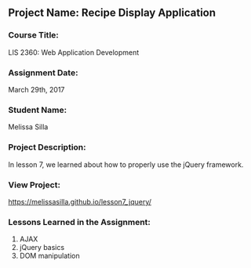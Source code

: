 ## Project Name:  Recipe Display Application

### Course Title:
LIS 2360:  Web Application Development

### Assignment Date:  
March 29th, 2017

### Student Name:  
Melissa Silla
### Project Description:
In lesson 7, we learned about how to properly use the jQuery framework.

### View Project:
https://melissasilla.github.io/lesson7_jquery/

### Lessons Learned in the Assignment:
1. AJAX
2. jQuery basics
3. DOM manipulation